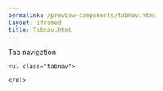 ```yaml
--- 
permalink: /preview-components/tabnav.html
layout: iframed 
title: Tabnav.html
---
```

<div class="container">
    <p class="h4">Tab navigation</p>

    <ul class="tabnav">

    </ul>

</div>